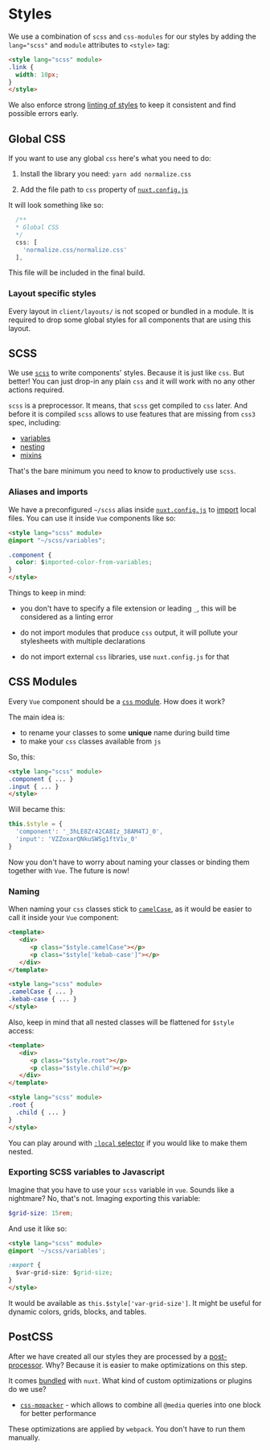 # Styles

We use a combination of `scss` and `css-modules` for our styles
by adding the `lang="scss"` and `module` attributes to `<style>` tag:

```html
<style lang="scss" module>
.link {
  width: 10px;
}
</style>
```

We also enforce strong [linting of styles](linting.md#styles)
to keep it consistent and find possible errors early.

## Global CSS

If you want to use any global `css` here's what you need to do:

1. Install the library you need: `yarn add normalize.css`

2. Add the file path to `css`
   property of [`nuxt.config.js`](configuration.md#nuxt-config-js)

It will look something like so:

```js
  /**
  * Global CSS
  */
  css: [
    'normalize.css/normalize.css'
  ],
```

This file will be included in the final build.

### Layout specific styles

Every layout in `client/layouts/` is not scoped or bundled in a module.
It is required to drop some global styles for all components that are using
this layout.

## SCSS

We use [`scss`](https://sass-lang.com/guide) to write components' styles.
Because it is just like `css`. But better!
You can just drop-in any plain `css` and
it will work with no any other actions required.

`scss` is a preprocessor. It means, that `scss` get compiled to `css` later.
And before it is compiled `scss` allows to use features that are missing
from `css3` spec, including:

- [variables](https://sass-lang.com/guide#topic-2)
- [nesting](https://sass-lang.com/guide#topic-3)
- [mixins](https://sass-lang.com/guide#topic-6)

That's the bare minimum you need to know to productively use `scss`.

### Aliases and imports

We have a preconfigured `~/scss` alias
inside [`nuxt.config.js`](configuration.md#nuxt-config-js)
to [import](https://sass-lang.com/guide#topic-5) local files.
You can use it inside `Vue` components like so:

```html
<style lang="scss" module>
@import "~/scss/variables";

.component {
  color: $imported-color-from-variables;
}
</style>
```

Things to keep in mind:

- you don't have to specify a file extension or leading `_`,
  this will be considered as a linting error

- do not import modules that produce `css` output,
  it will pollute your stylesheets with multiple declarations

- do not import external `css` libraries, use `nuxt.config.js` for that

## CSS Modules

Every `Vue` component should
be a [`css` module](https://github.com/css-modules/css-modules).
How does it work?

The main idea is:

- to rename your classes to some **unique** name during build time
- to make your `css` classes available from `js`

So, this:

```html
<style lang="scss" module>
.component { ... }
.input { ... }
</style>
```

Will became this:

```js
this.$style = {
  'component': '_3hLE8Zr42CA8Iz_38AM4TJ_0',
  'input': 'VZZoxarQNkuSWSg1ftV1v_0'
}
```

Now you don't have to worry about naming your classes or
binding them together with `Vue`. The future is now!

### Naming

When naming your `css` classes stick to [`camelCase`](https://github.com/css-modules/css-modules#naming),
as it would be easier to call it inside your `Vue` component:

```html
<template>
   <div>
      <p class="$style.camelCase"></p>
      <p class="$style['kebab-case']"></p>
   </div>
</template>

<style lang="scss" module>
.camelCase { ... }
.kebab-case { ... }
</style>
```

Also, keep in mind that all nested classes will
be flattened for `$style` access:

```html
<template>
   <div>
      <p class="$style.root"></p>
      <p class="$style.child"></p>
   </div>
</template>

<style lang="scss" module>
.root {
  .child { ... }
}
</style>
```

You can play around with
[`:local` selector](https://github.com/css-modules/css-modules#exceptions)
if you would like to make them nested.

### Exporting SCSS variables to Javascript

Imagine that you have to use your `scss` variable in `vue`.
Sounds like a nightmare? No, that's not. Imaging exporting this variable:

```scss
$grid-size: 15rem;
```

And use it like so:

```html
<style lang="scss" module>
@import '~/scss/variables';

:export {
  $var-grid-size: $grid-size;
}
</style>
```

It would be available as `this.$style['var-grid-size']`.
It might be useful for dynamic colors, grids, blocks, and tables.

## PostCSS

After we have created all our styles
they are processed by a [post-processor](https://github.com/postcss/postcss).
Why? Because it is easier to make optimizations on this step.

It comes [bundled](https://nuxtjs.org/api/configuration-build#postcss)
with `nuxt`.
What kind of custom optimizations or plugins do we use?

- [`css-mqpacker`](https://www.npmjs.com/package/css-mqpacker) - which allows
  to combine all `@media` queries into one block for better performance

These optimizations are applied by `webpack`.
You don't have to run them manually.
